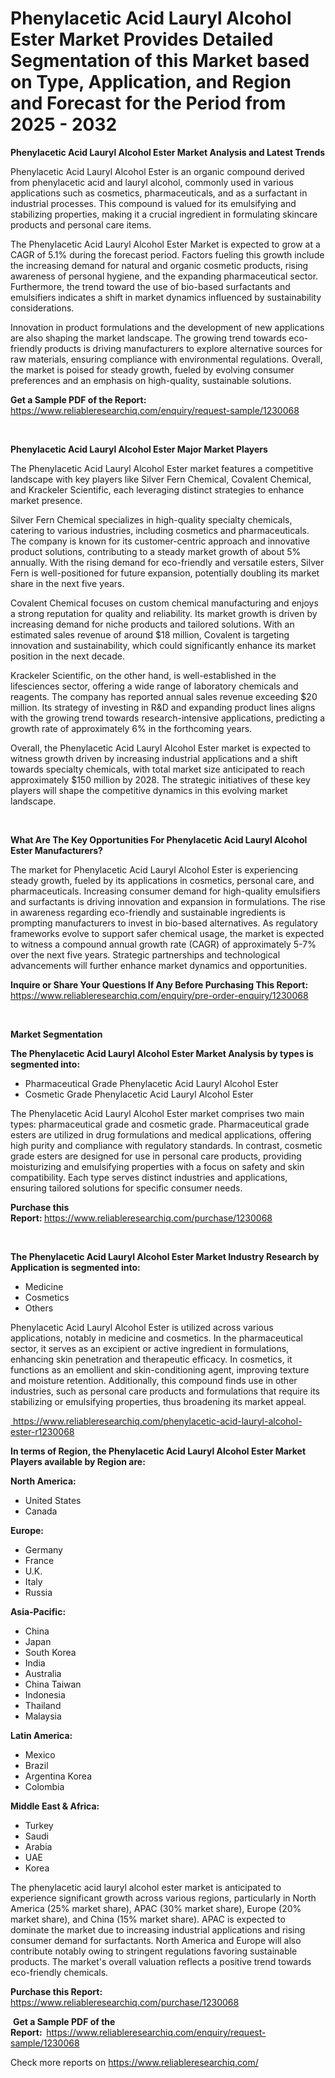 <p><h1>Phenylacetic Acid Lauryl Alcohol Ester Market Provides Detailed Segmentation of this Market based on Type, Application, and Region and Forecast for the Period from 2025 - 2032</h1></p><p><strong>Phenylacetic Acid Lauryl Alcohol Ester Market Analysis and Latest Trends</strong></p>
<p><p>Phenylacetic Acid Lauryl Alcohol Ester is an organic compound derived from phenylacetic acid and lauryl alcohol, commonly used in various applications such as cosmetics, pharmaceuticals, and as a surfactant in industrial processes. This compound is valued for its emulsifying and stabilizing properties, making it a crucial ingredient in formulating skincare products and personal care items.</p><p>The Phenylacetic Acid Lauryl Alcohol Ester Market is expected to grow at a CAGR of 5.1% during the forecast period. Factors fueling this growth include the increasing demand for natural and organic cosmetic products, rising awareness of personal hygiene, and the expanding pharmaceutical sector. Furthermore, the trend toward the use of bio-based surfactants and emulsifiers indicates a shift in market dynamics influenced by sustainability considerations.</p><p>Innovation in product formulations and the development of new applications are also shaping the market landscape. The growing trend towards eco-friendly products is driving manufacturers to explore alternative sources for raw materials, ensuring compliance with environmental regulations. Overall, the market is poised for steady growth, fueled by evolving consumer preferences and an emphasis on high-quality, sustainable solutions.</p></p>
<p><strong>Get a Sample PDF of the Report:&nbsp;</strong> <a href="https://www.reliableresearchiq.com/enquiry/request-sample/1230068?utm_campaign=2117&utm_medium=2&utm_source=Github&utm_content=ia&utm_term=03022025&utm_id=phenylacetic-acid-lauryl-alcohol-ester">https://www.reliableresearchiq.com/enquiry/request-sample/1230068</a></p>
<p>&nbsp;</p>
<p><strong>Phenylacetic Acid Lauryl Alcohol Ester Major Market Players</strong></p>
<p><p>The Phenylacetic Acid Lauryl Alcohol Ester market features a competitive landscape with key players like Silver Fern Chemical, Covalent Chemical, and Krackeler Scientific, each leveraging distinct strategies to enhance market presence.</p><p>Silver Fern Chemical specializes in high-quality specialty chemicals, catering to various industries, including cosmetics and pharmaceuticals. The company is known for its customer-centric approach and innovative product solutions, contributing to a steady market growth of about 5% annually. With the rising demand for eco-friendly and versatile esters, Silver Fern is well-positioned for future expansion, potentially doubling its market share in the next five years.</p><p>Covalent Chemical focuses on custom chemical manufacturing and enjoys a strong reputation for quality and reliability. Its market growth is driven by increasing demand for niche products and tailored solutions. With an estimated sales revenue of around $18 million, Covalent is targeting innovation and sustainability, which could significantly enhance its market position in the next decade.</p><p>Krackeler Scientific, on the other hand, is well-established in the lifesciences sector, offering a wide range of laboratory chemicals and reagents. The company has reported annual sales revenue exceeding $20 million. Its strategy of investing in R&D and expanding product lines aligns with the growing trend towards research-intensive applications, predicting a growth rate of approximately 6% in the forthcoming years.</p><p>Overall, the Phenylacetic Acid Lauryl Alcohol Ester market is expected to witness growth driven by increasing industrial applications and a shift towards specialty chemicals, with total market size anticipated to reach approximately $150 million by 2028. The strategic initiatives of these key players will shape the competitive dynamics in this evolving market landscape.</p></p>
<p>&nbsp;</p>
<p><strong>What Are The Key Opportunities For Phenylacetic Acid Lauryl Alcohol Ester Manufacturers?</strong></p>
<p><p>The market for Phenylacetic Acid Lauryl Alcohol Ester is experiencing steady growth, fueled by its applications in cosmetics, personal care, and pharmaceuticals. Increasing consumer demand for high-quality emulsifiers and surfactants is driving innovation and expansion in formulations. The rise in awareness regarding eco-friendly and sustainable ingredients is prompting manufacturers to invest in bio-based alternatives. As regulatory frameworks evolve to support safer chemical usage, the market is expected to witness a compound annual growth rate (CAGR) of approximately 5-7% over the next five years. Strategic partnerships and technological advancements will further enhance market dynamics and opportunities.</p></p>
<p><strong>Inquire or Share Your Questions If Any Before Purchasing This Report:</strong> <a href="https://www.reliableresearchiq.com/enquiry/pre-order-enquiry/1230068?utm_campaign=2117&utm_medium=2&utm_source=Github&utm_content=ia&utm_term=03022025&utm_id=phenylacetic-acid-lauryl-alcohol-ester">https://www.reliableresearchiq.com/enquiry/pre-order-enquiry/1230068</a></p>
<p>&nbsp;</p>
<p><strong>Market Segmentation</strong></p>
<p><strong>The Phenylacetic Acid Lauryl Alcohol Ester Market Analysis by types is segmented into:</strong></p>
<p><ul><li>Pharmaceutical Grade Phenylacetic Acid Lauryl Alcohol Ester</li><li>Cosmetic Grade Phenylacetic Acid Lauryl Alcohol Ester</li></ul></p>
<p><p>The Phenylacetic Acid Lauryl Alcohol Ester market comprises two main types: pharmaceutical grade and cosmetic grade. Pharmaceutical grade esters are utilized in drug formulations and medical applications, offering high purity and compliance with regulatory standards. In contrast, cosmetic grade esters are designed for use in personal care products, providing moisturizing and emulsifying properties with a focus on safety and skin compatibility. Each type serves distinct industries and applications, ensuring tailored solutions for specific consumer needs.</p></p>
<p><strong>Purchase this Report:&nbsp;</strong><a href="https://www.reliableresearchiq.com/purchase/1230068?utm_campaign=2117&utm_medium=2&utm_source=Github&utm_content=ia&utm_term=03022025&utm_id=phenylacetic-acid-lauryl-alcohol-ester">https://www.reliableresearchiq.com/purchase/1230068</a></p>
<p>&nbsp;</p>
<p><strong>The Phenylacetic Acid Lauryl Alcohol Ester Market Industry Research by Application is segmented into:</strong></p>
<p><ul><li>Medicine</li><li>Cosmetics</li><li>Others</li></ul></p>
<p><p>Phenylacetic Acid Lauryl Alcohol Ester is utilized across various applications, notably in medicine and cosmetics. In the pharmaceutical sector, it serves as an excipient or active ingredient in formulations, enhancing skin penetration and therapeutic efficacy. In cosmetics, it functions as an emollient and skin-conditioning agent, improving texture and moisture retention. Additionally, this compound finds use in other industries, such as personal care products and formulations that require its stabilizing or emulsifying properties, thus broadening its market appeal.</p></p>
<p><a href="https://www.reliableresearchiq.com/phenylacetic-acid-lauryl-alcohol-ester-r1230068?utm_campaign=2117&utm_medium=2&utm_source=Github&utm_content=ia&utm_term=03022025&utm_id=phenylacetic-acid-lauryl-alcohol-ester">&nbsp;https://www.reliableresearchiq.com/phenylacetic-acid-lauryl-alcohol-ester-r1230068</a></p>
<p><strong>In terms of Region, the Phenylacetic Acid Lauryl Alcohol Ester Market Players available by Region are:</strong></p>
<p>
    <p> <strong> North America: </strong>
        <ul>
            <li>United States</li>
            <li>Canada</li>
        </ul>
        </p> 
    <p> <strong> Europe: </strong>
        <ul>
            <li>Germany</li>
            <li>France</li>
            <li>U.K.</li>
            <li>Italy</li>
            <li>Russia</li>
        </ul>
        </p> 
    <p> <strong> Asia-Pacific: </strong>
        <ul>
            <li>China</li>
            <li>Japan</li>
            <li>South Korea</li>
            <li>India</li>
            <li>Australia</li>
            <li>China Taiwan</li>
            <li>Indonesia</li>
            <li>Thailand</li>
            <li>Malaysia</li>
        </ul>
        </p> 
    <p> <strong> Latin America: </strong>
        <ul>
            <li>Mexico</li>
            <li>Brazil</li>
            <li>Argentina Korea</li>
            <li>Colombia</li>
        </ul>
        </p> 
    <p> <strong> Middle East & Africa: </strong>
        <ul>
            <li>Turkey</li>
            <li>Saudi</li>
            <li>Arabia</li>
            <li>UAE</li>
            <li>Korea</li>
        </ul>
    </p>
    </p>
<p><p>The phenylacetic acid lauryl alcohol ester market is anticipated to experience significant growth across various regions, particularly in North America (25% market share), APAC (30% market share), Europe (20% market share), and China (15% market share). APAC is expected to dominate the market due to increasing industrial applications and rising consumer demand for surfactants. North America and Europe will also contribute notably owing to stringent regulations favoring sustainable products. The market's overall valuation reflects a positive trend towards eco-friendly chemicals.</p></p>
<p><strong>Purchase this Report: </strong><a href="https://www.reliableresearchiq.com/purchase/1230068?utm_campaign=2117&utm_medium=2&utm_source=Github&utm_content=ia&utm_term=03022025&utm_id=phenylacetic-acid-lauryl-alcohol-ester">https://www.reliableresearchiq.com/purchase/1230068</a></p>
<p>&nbsp;<strong>Get a Sample PDF of the Report:&nbsp;&nbsp;</strong><a href="https://www.reliableresearchiq.com/enquiry/request-sample/1230068?utm_campaign=2117&utm_medium=2&utm_source=Github&utm_content=ia&utm_term=03022025&utm_id=phenylacetic-acid-lauryl-alcohol-ester">https://www.reliableresearchiq.com/enquiry/request-sample/1230068</a></p>
<p><strong></strong></p>
<p>Check more reports on <a href="https://www.reliableresearchiq.com/?utm_campaign=2117&utm_medium=2&utm_source=Github&utm_content=ia&utm_term=03022025&utm_id=phenylacetic-acid-lauryl-alcohol-ester">https://www.reliableresearchiq.com/</a></p>
